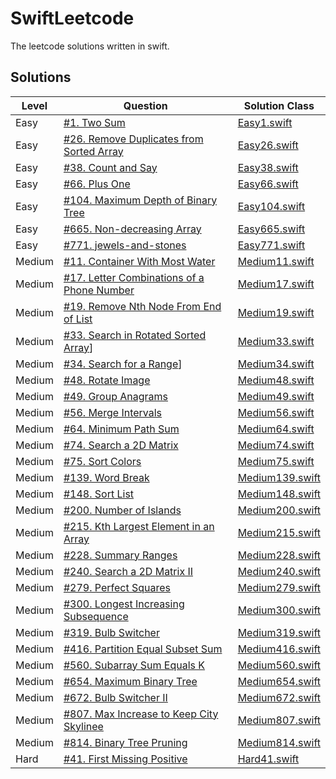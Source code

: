 # SwiftLeetcode
The leetcode solutions written in swift.

## Solutions

|Level| Question|Solution Class| 
|---|---|---|
|Easy|[#1. Two Sum](https://leetcode.com/problems/two-sum/)|[Easy1.swift](Project/SwiftLeetcode/SwiftLeetcode/Solutions/Easy1.swift)|
|Easy|[#26. Remove Duplicates from Sorted Array]( https://leetcode.com/problems/remove-duplicates-from-sorted-array/description/)|[Easy26.swift](Project/SwiftLeetcode/SwiftLeetcode/Solutions/Easy26.swift)|
|Easy|[#38. Count and Say](https://leetcode.com/problems/count-and-say/description/)|[Easy38.swift](Project/SwiftLeetcode/SwiftLeetcode/Solutions/Easy38.swift)|
|Easy|[#66. Plus One](https://leetcode.com/problems/plus-one/description/)|[Easy66.swift](Project/SwiftLeetcode/SwiftLeetcode/Solutions/Easy66.swift)|
|Easy|[#104. Maximum Depth of Binary Tree](https://leetcode.com/problems/maximum-depth-of-binary-tree/)|[Easy104.swift](Project/SwiftLeetcode/SwiftLeetcode/Solutions/Easy104.swift)|
|Easy|[#665. Non-decreasing Array](https://leetcode.com/problems/non-decreasing-array/description/)|[Easy665.swift](Project/SwiftLeetcode/SwiftLeetcode/Solutions/Easy665.swift)|
|Easy|[#771. jewels-and-stones](https://leetcode.com/problems/jewels-and-stones/description/)|[Easy771.swift](Project/SwiftLeetcode/SwiftLeetcode/Solutions/Easy771.swift)|
|Medium|[#11. Container With Most Water](https://leetcode.com/problems/container-with-most-water/description/)|[Medium11.swift](Project/SwiftLeetcode/SwiftLeetcode/Solutions/Medium11.swift)|
|Medium|[#17. Letter Combinations of a Phone Number](https://leetcode.com/problems/letter-combinations-of-a-phone-number/description/)|[Medium17.swift](Project/SwiftLeetcode/SwiftLeetcode/Solutions/Medium17.swift)|
|Medium|[#19. Remove Nth Node From End of List](https://leetcode.com/problems/remove-nth-node-from-end-of-list/description/)|[Medium19.swift](Project/SwiftLeetcode/SwiftLeetcode/Solutions/Medium19.swift)|
|Medium|[#33. Search in Rotated Sorted Array](https://leetcode.com/problems/search-in-rotated-sorted-array/description/)]|[Medium33.swift](Project/SwiftLeetcode/SwiftLeetcode/Solutions/Medium33.swift)|
|Medium|[#34. Search for a Range](https://leetcode.com/problems/search-for-a-range/description/)]|[Medium34.swift](Project/SwiftLeetcode/SwiftLeetcode/Solutions/Medium34.swift)|
|Medium|[#48. Rotate Image](https://leetcode.com/problems/rotate-image/description/)|[Medium48.swift](Project/SwiftLeetcode/SwiftLeetcode/Solutions/Medium48.swift)|
|Medium|[#49. Group Anagrams](https://leetcode.com/problems/group-anagrams/description/)|[Medium49.swift](Project/SwiftLeetcode/SwiftLeetcode/Solutions/Medium49.swift)|
|Medium|[#56. Merge Intervals](https://leetcode.com/problems/merge-intervals/)|[Medium56.swift](Project/SwiftLeetcode/SwiftLeetcode/Solutions/Medium56.swift)|
|Medium|[#64. Minimum Path Sum](https://leetcode.com/problems/minimum-path-sum/description/)|[Medium64.swift](Project/SwiftLeetcode/SwiftLeetcode/Solutions/Medium64.swift)|
|Medium|[#74. Search a 2D Matrix](https://leetcode.com/problems/search-a-2d-matrix/description/)|[Medium74.swift](Project/SwiftLeetcode/SwiftLeetcode/Solutions/Medium74.swift)|
|Medium|[#75. Sort Colors](https://leetcode.com/problems/sort-colors/description/)|[Medium75.swift](Project/SwiftLeetcode/SwiftLeetcode/Solutions/Medium75.swift)|
|Medium|[#139. Word Break](https://leetcode.com/problems/word-break/)|[Medium139.swift](Project/SwiftLeetcode/SwiftLeetcode/Solutions/Medium139.swift)|
|Medium|[#148. Sort List](https://leetcode.com/problems/sort-list/description/)|[Medium148.swift](Project/SwiftLeetcode/SwiftLeetcode/Solutions/Medium148.swift)|
|Medium|[#200. Number of Islands]( https://leetcode.com/problems/number-of-islands/description/)|[Medium200.swift](Project/SwiftLeetcode/SwiftLeetcode/Solutions/Medium200.swift)|
|Medium|[#215. Kth Largest Element in an Array](https://leetcode.com/problems/summary-ranges/description/)|[Medium215.swift](Project/SwiftLeetcode/SwiftLeetcode/Solutions/Medium215.swift)|
|Medium|[#228. Summary Ranges](https://leetcode.com/problems/kth-largest-element-in-an-array/description/)|[Medium228.swift](Project/SwiftLeetcode/SwiftLeetcode/Solutions/Medium228.swift)|
|Medium|[#240. Search a 2D Matrix II](https://leetcode.com/problems/search-a-2d-matrix-ii/description/)|[Medium240.swift](Project/SwiftLeetcode/SwiftLeetcode/Solutions/Medium240.swift)|
|Medium|[#279. Perfect Squares](https://leetcode.com/problems/perfect-squares/description/)|[Medium279.swift](Project/SwiftLeetcode/SwiftLeetcode/Solutions/Medium279.swift)|
|Medium|[#300. Longest Increasing Subsequence](https://leetcode.com/problems/longest-increasing-subsequence/description/)|[Medium300.swift](Project/SwiftLeetcode/SwiftLeetcode/Solutions/Medium300.swift)|
|Medium|[#319. Bulb Switcher](https://leetcode.com/problems/bulb-switcher/description/)|[Medium319.swift](Project/SwiftLeetcode/SwiftLeetcode/Solutions/Medium319.swift)|
|Medium|[#416. Partition Equal Subset Sum](https://leetcode.com/problems/partition-equal-subset-sum/description/)|[Medium416.swift](Project/SwiftLeetcode/SwiftLeetcode/Solutions/Medium416.swift)|
|Medium|[#560. Subarray Sum Equals K]( https://leetcode.com/problems/subarray-sum-equals-k/description/)|[Medium560.swift](Project/SwiftLeetcode/SwiftLeetcode/Solutions/Medium560.swift)|
|Medium|[#654. Maximum Binary Tree](https://leetcode.com/problems/maximum-binary-tree/description/)|[Medium654.swift](Project/SwiftLeetcode/SwiftLeetcode/Solutions/Medium654.swift)|
|Medium|[#672. Bulb Switcher II](https://leetcode.com/problems/bulb-switcher-ii/description/)|[Medium672.swift](Project/SwiftLeetcode/SwiftLeetcode/Solutions/Medium672.swift)|
|Medium|[#807. Max Increase to Keep City Skylinee](https://leetcode.com/problems/max-increase-to-keep-city-skyline/description/)|[Medium807.swift](Project/SwiftLeetcode/SwiftLeetcode/Solutions/Medium807.swift)|
|Medium|[#814. Binary Tree Pruning](https://leetcode.com/problems/binary-tree-pruning/description/)|[Medium814.swift](Project/SwiftLeetcode/SwiftLeetcode/Solutions/Medium814.swift)|
|Hard|[#41. First Missing Positive](https://leetcode.com/problems/first-missing-positive/description/)|[Hard41.swift](Project/SwiftLeetcode/SwiftLeetcode/Solutions/Hard41.swift)|